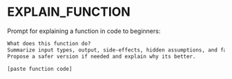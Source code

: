 # EXPLAIN_FUNCTION

Prompt for explaining a function in code to beginners:

```diff
What does this function do?
Summarize input types, output, side-effects, hidden assumptions, and failure modes.
Propose a safer version if needed and explain why its better.

[paste function code]

```
